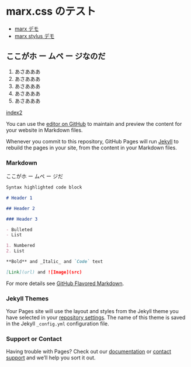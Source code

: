 # marx.css のテスト

- [marx デモ](index3.html)
- [marx stylus デモ](index-stylus.html)

## ここがホ ー ムペ ー ジなのだ

1. あさあああ
1. あさあああ
1. あさあああ
1. あさあああ
1. あさあああ


[index2](/index2.html)

You can use the [editor on GitHub](https://github.com/hiroshi-murano/web1/edit/master/index.md) to maintain and preview the content for your website in Markdown files.

Whenever you commit to this repository, GitHub Pages will run [Jekyll](https://jekyllrb.com/) to rebuild the pages in your site, from the content in your Markdown files.

### Markdown

ここがホ ー ムペ ー ジだ

```markdown
Syntax highlighted code block

# Header 1

## Header 2

### Header 3

- Bulleted
- List

1. Numbered
2. List

**Bold** and _Italic_ and `Code` text

[Link](url) and ![Image](src)
```

For more details see [GitHub Flavored Markdown](https://guides.github.com/features/mastering-markdown/).

### Jekyll Themes

Your Pages site will use the layout and styles from the Jekyll theme you have selected in your [repository settings](https://github.com/hiroshi-murano/web1/settings). The name of this theme is saved in the Jekyll `_config.yml` configuration file.

### Support or Contact

Having trouble with Pages? Check out our [documentation](https://help.github.com/categories/github-pages-basics/) or [contact support](https://github.com/contact) and we’ll help you sort it out.
